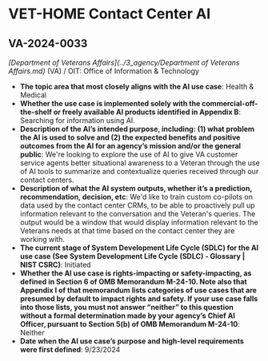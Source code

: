 # VET-HOME Contact Center AI
## VA-2024-0033
_[Department of Veterans Affairs](../3_agency/Department of Veterans Affairs.md)_ (VA) / OIT: Office of Information & Technology


+ **The topic area that most closely aligns with the AI use case**: Health & Medical
+ **Whether the use case is implemented solely with the commercial-off-the-shelf or freely available AI products identified in Appendix B**: Searching for information using AI.
+ **Description of the AI’s intended purpose, including: (1) what problem the AI is used to solve and (2) the expected benefits and positive outcomes from the AI for an agency’s mission and/or the general public**: We're looking to explore the use of AI to give VA customer service agents better situational awareness to a Veteran through the use of AI tools to summarize and contextualize queries received through our contact centers.
+ **Description of what the AI system outputs, whether it’s a prediction, recommendation, decision, etc**: We'd like to train custom co-pilots on data used by the contact center CRMs, to be able to proactively pull up information relevant to the conversation and the Veteran's queries.  The output would be a window that would display information relevant to the Veterans needs at that time based on the contact center they are working with.
+ **The current stage of System Development Life Cycle (SDLC) for the AI use case (See System Development Life Cycle (SDLC) - Glossary | NIST CSRC)**: Initiated
+ **Whether the AI use case is rights-impacting or safety-impacting, as defined in Section 6 of OMB Memorandum M-24-10. Note also that Appendix I of that memorandum lists categories of use cases that are presumed by default to impact rights and safety. If your use case falls into those lists, you must not answer “neither” to this question without a formal determination made by your agency’s Chief AI Officer, pursuant to Section 5(b) of OMB Memorandum M-24-10**: Neither
+ **Date when the AI use case’s purpose and high-level requirements were first defined**: 9/23/2024